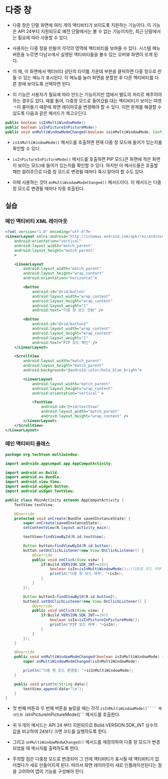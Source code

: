 # 다중 창

* 다중 창은 단말 화면에 여러 개의 액티비티가 보이도록 지원하는 기능이다. 이 기능은 API 24부터 지원되므로 예전 단말에서는 볼 수 없는 기능이지만, 최근 단말에서는 필요에 따라 사용할 수 있다.

* 사용자는 다중 창을 만들어 각각의 영역에 액티비티를 보여줄 수 있다. 시스템 메뉴 버튼을 누르면 다남ㄹ에서 실행된 액티비티들을 볼수 있는 오버뷰 화면이 뜨게 된다.

* 이 때, 이 화면에서 액티비티 상단의 타이틀 가운데 부분을 클릭하면 다중 창으로 만들 수 있는 메뉴가 표시된다. 이 메뉴를 눌러 화면을 분할한 후 다른 액티비티를 다른 창에 보이도록 선택하면 된다.

* 이 기능은 사용자가 필요에 따라 만드는 기능이지만 앱에서 별도의 처리르 해주어야 하는 경우도 있다. 예를 들어, 다중창 모드로 들어갔을 대는 액티비티가 보이는 여영ㄱ이 줄어들기 때문에 화면 레이아웃을 변경해야 할 수 있다. 이런 문제를 해결할 수 있도록 다음과 같은 메서드가 제고오딘다.

```java
public boolean isInMultiWindowMode()
public boolean isInPictureInPictureMode()
public void onMultiWindowModeChanged(boolean isinMultiWindowMode, Configuration newConfig)
```

* ```isInMultiWindowMode()``` 메서드를 호출하면 현재 다중 창 모드에 들어가 있는지를 확인할 수 있다.

* ```isInPictureInPictureMode()``` 메서드를 호출하면 PIP 모드(큰 화면에 작은 화면이 보이는 모드)에 들어가 있는지를 확인할 수 있다. 하지만 이 메서드들은 호출할 때만 알려주므로 다중 창 모드로 변경될 때마다 즉시 알아야 할 수도 있다.

* 이때 사용하는 것이 ```onMultiWindowModeChanged()``` 메서드이다. 이 메서드는 다중 창 모드로 변경될 때마다 자동 호출된다.

## 실습

### 메인 액티비티 XML 레이아웃

```xml
<?xml version="1.0" encoding="utf-8"?>
<LinearLayout xmlns:android="http://schemas.android.com/apk/res/android"
    android:orientation="vertical"
    android:layout_width="match_parent"
    android:layout_height="match_parent"
    >

    <LinearLayout
        android:layout_width="match_parent"
        android:layout_height="wrap_content"
        android:orientation="horizontal">

        <Button
            android:id="@+id/button"
            android:layout_width="wrap_content"
            android:layout_height="wrap_content"
            android:layout_weight="1"
            android:text="다중 창 모드 전환" />

        <Button
            android:id="@+id/button2"
            android:layout_width="wrap_content"
            android:layout_height="wrap_content"
            android:layout_weight="1"
            android:text="PIP 모드 확인" />
    </LinearLayout>

    <ScrollView
        android:layout_width="match_parent"
        android:layout_height="match_parent"
        android:background="@android:color/holo_blue_bright">

        <LinearLayout
            android:layout_width="match_parent"
            android:layout_height="wrap_content"
            android:orientation="vertical" >

            <TextView
                android:id="@+id/textView"
                android:layout_width="match_parent"
                android:layout_height="wrap_content" />
        </LinearLayout>
    </ScrollView>
</LinearLayout>
```

### 메인 액티비티 클래스

```java
package org.techtown.multiwindow;

import androidx.appcompat.app.AppCompatActivity;

import android.os.Build;
import android.os.Bundle;
import android.view.View;
import android.widget.Button;
import android.widget.TextView;

public class MainActivity extends AppCompatActivity {
    TextView textView;

    @Override
    protected void onCreate(Bundle savedInstanceState) {
        super.onCreate(savedInstanceState);
        setContentView(R.layout.activity_main);

        textView=findViewById(R.id.textView);

        Button button=findViewById(R.id.button);
        button.setOnClickListener(new View.OnClickListener() {
            @Override
            public void onClick(View view) {
                if(Build.VERSION.SDK_INT>=24){
                    boolean isIn=isInMultiWindowMode();//다중창 모드 여부 확인하기
                    println("다중 창 모드 여부: "+isIn);
                }
            }
        });

        Button button2=findViewById(R.id.button2);
        button2.setOnClickListener(new View.OnClickListener() {
            @Override
            public void onClick(View view) {
                if(Build.VERSION.SDK_INT>=24){
                    boolean isIn=isInPictureInPictureMode();
                    println("PIP 모드 여부: "+isIn);
                }
            }
        });
    }

    @Override
    public void onMultiWindowModeChanged(boolean isInMultiWindowMode) {
        super.onMultiWindowModeChanged(isInMultiWindowMode);

        println("다중 창 모드 변경됨: "+isInMultiWindowMode);
    }

    public void println(String data){
        textView.append(data+"\n");
    }
}
```

* 첫 번째 버튼과 두 번재 버튼을 눌렀을 때는 각각 ```isInMultiWindowMode()```` 메서드와 ```isInPictureInPictureMode()``` 메서드를 호출한다.

* 위 두개의 메서드는 API 24 부터 지원되므로 Build.VERSION.SDK_INT 상수의 값을 비교하여 24보다 크면 코드를 실행하도록 한다.

* 그리고 ```onMultiWindowModwChanged()``` 메서드를 재정의하여 다중 창 모드가 변경되었을 때 메시지를 출력하도록 한다.

* 주의할 점은 다중창 모드로 변경되어 그 안에 액티비티가 표시될 때 액티비티가 없어졌다가 새로 만들어지게 된다. 따라서 화면 레이아웃이 새로 인플레이션된다는 점을 고려하여 앱의 기능을 구성해야 한다.
